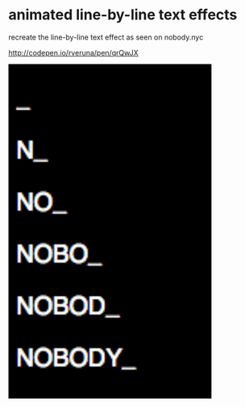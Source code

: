 # animated line-by-line text effects

recreate the line-by-line text effect as seen on nobody.nyc

http://codepen.io/rveruna/pen/qrQwJX

<img src="https://github.com/rveruna/animated-line-by-line-text-effects/blob/master/ScreenShot.png" width="80%"></img> 
